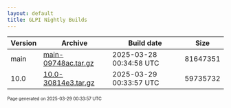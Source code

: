 ```yaml
---
layout: default
title: GLPI Nightly Builds
---
```


Version|Archive|Build date|Size
---|---|---|---
main|[main-09748ac.tar.gz](main-09748ac.tar.gz)|2025-03-28 00:34:58 UTC|81647351
10.0|[10.0-30814e3.tar.gz](10.0-30814e3.tar.gz)|2025-03-29 00:33:57 UTC|59735732

<font size="1">Page generated on 2025-03-29 00:33:57 UTC</font>
